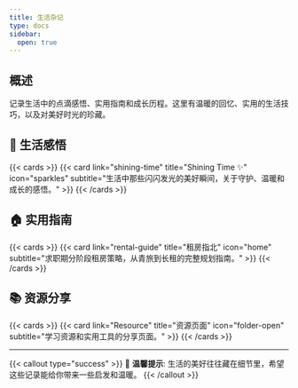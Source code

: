 ```yaml
---
title: 生活杂记
type: docs
sidebar:
  open: true
---
```


## 概述

记录生活中的点滴感悟、实用指南和成长历程。这里有温暖的回忆、实用的生活技巧，以及对美好时光的珍藏。

## 📝 生活感悟

{{< cards >}}
{{< card link="shining-time" title="Shining Time ✨" icon="sparkles" subtitle="生活中那些闪闪发光的美好瞬间，关于守护、温暖和成长的感悟。" >}}
{{< /cards >}}

## 🏠 实用指南

{{< cards >}}
{{< card link="rental-guide" title="租房指北" icon="home" subtitle="求职期分阶段租房策略，从青旅到长租的完整规划指南。" >}}
{{< /cards >}}

## 📚 资源分享

{{< cards >}}
{{< card link="Resource" title="资源页面" icon="folder-open" subtitle="学习资源和实用工具的分享页面。" >}}
{{< /cards >}}

---

{{< callout type="success" >}}
💝 **温馨提示**: 生活的美好往往藏在细节里，希望这些记录能给你带来一些启发和温暖。
{{< /callout >}}
